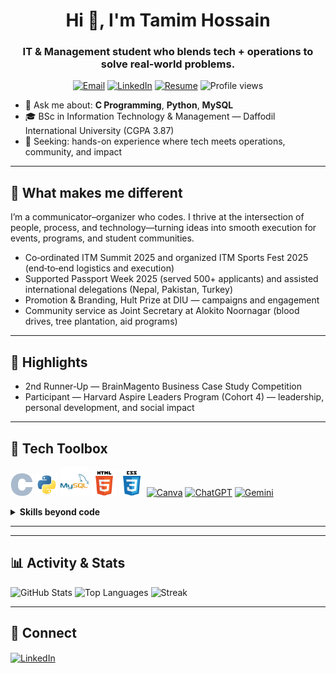 <!-- Hero -->
<h1 align="center">Hi 👋, I'm <b>Tamim Hossain</b></h1>
<h3 align="center">IT & Management student who blends tech + operations to solve real‑world problems.</h3>

<p align="center">
  <a href="mailto:thossain1034@gmail.com"><img alt="Email" src="https://img.shields.io/badge/Email-thossain1034%40gmail.com-1f6feb?logo=gmail&logoColor=white"></a>
  <a href="https://www.linkedin.com/in/tamim-hossain-1047b4287/"><img alt="LinkedIn" src="https://img.shields.io/badge/LinkedIn-Tamim%20Hossain-0a66c2?logo=linkedin&logoColor=white"></a>
  <a href="https://www.canva.com/design/DAGzcIq5fuE/8xTT-hRg3h7D5hkfM_JnqQ/view?utm_content=DAGzcIq5fuE&utm_campaign=designshare&utm_medium=link2&utm_source=uniquelinks&utlId=h0cc6781ba1"><img alt="Resume" src="https://img.shields.io/badge/Resume-View-25a65b?logo=readme&logoColor=white"></a>
  <img alt="Profile views" src="https://komarev.com/ghpvc/?username=tamim-void&style=flat&color=grey">
</p>

<!-- Quick intro -->
- 💬 Ask me about: <b>C Programming</b>, <b>Python</b>, <b>MySQL</b>  
- 🎓 BSc in Information Technology & Management — Daffodil International University (CGPA 3.87)  
- 🤝 Seeking: hands-on experience where tech meets operations, community, and impact

---

## 🚩 What makes me different
I’m a communicator–organizer who codes. I thrive at the intersection of people, process, and technology—turning ideas into smooth execution for events, programs, and student communities.

- Co‑ordinated ITM Summit 2025 and organized ITM Sports Fest 2025 (end‑to‑end logistics and execution)
- Supported Passport Week 2025 (served 500+ applicants) and assisted international delegations (Nepal, Pakistan, Turkey)
- Promotion & Branding, Hult Prize at DIU — campaigns and engagement
- Community service as Joint Secretary at Alokito Noornagar (blood drives, tree plantation, aid programs)

---

## 🏅 Highlights
- 2nd Runner‑Up — BrainMagento Business Case Study Competition  
- Participant — Harvard Aspire Leaders Program (Cohort 4) — leadership, personal development, and social impact

---

## 🧰 Tech Toolbox
<p align="left">
  <a href="https://www.cprogramming.com/" title="C"><img src="https://raw.githubusercontent.com/devicons/devicon/master/icons/c/c-original.svg" width="36" height="36" alt="C"></a>
  <a href="https://www.python.org" title="Python"><img src="https://raw.githubusercontent.com/devicons/devicon/master/icons/python/python-original.svg" width="36" height="36" alt="Python"></a>
  <a href="https://www.mysql.com/" title="MySQL"><img src="https://raw.githubusercontent.com/devicons/devicon/master/icons/mysql/mysql-original-wordmark.svg" width="46" height="46" alt="MySQL"></a>
  <a href="https://developer.mozilla.org/docs/Web/HTML" title="HTML5"><img src="https://raw.githubusercontent.com/devicons/devicon/master/icons/html5/html5-original-wordmark.svg" width="40" height="40" alt="HTML5"></a>
  <a href="https://developer.mozilla.org/docs/Web/CSS" title="CSS3"><img src="https://raw.githubusercontent.com/devicons/devicon/master/icons/css3/css3-original-wordmark.svg" width="40" height="40" alt="CSS3"></a>
  <a href="https://www.canva.com/" title="Canva"><img src="https://img.shields.io/badge/Canva-00C4CC?logo=canva&logoColor=white" height="24" alt="Canva"></a>
  <a href="https://openai.com" title="ChatGPT"><img src="https://img.shields.io/badge/ChatGPT-74aa9c?logo=openai&logoColor=white" height="24" alt="ChatGPT"></a>
  <a href="https://ai.google/" title="Gemini"><img src="https://img.shields.io/badge/Gemini-141414?logo=google&logoColor=white" height="24" alt="Gemini"></a>
</p>

<details>
<summary><b>Skills beyond code</b></summary>

- Leadership, teamwork, event management  
- Effective communication, critical thinking  
- Photography, video editing (intermediate)  
- Emotional intelligence: empathy, adaptability, conflict resolution, active listening
</details>

---

---

## 📊 Activity & Stats
<p align="left">
  <img alt="GitHub Stats" src="https://github-readme-stats.vercel.app/api?username=tamim-void&show_icons=true&theme=transparent" height="160">
  <img alt="Top Languages" src="https://github-readme-stats.vercel.app/api/top-langs/?username=tamim-void&layout=compact&theme=transparent" height="160">
  <img alt="Streak" src="https://streak-stats.demolab.com?user=tamim-void&theme=transparent" height="160">
</p>

---

## 🤝 Connect
<p align="left">
  <a href="https://www.linkedin.com/in/tamim-hossain-1047b4287/"><img align="center" src="https://raw.githubusercontent.com/rahuldkjain/github-profile-readme-generator/master/src/images/icons/Social/linked-in-alt.svg" alt="LinkedIn" height="30" width="40" /></a>
  <a href="https://www.facebook.com/tamim.hossain.7509836"><img align="center" src="https://raw.githubusercontent.com/rahuldk
